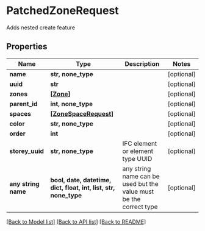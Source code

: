 # PatchedZoneRequest

Adds nested create feature

## Properties
Name | Type | Description | Notes
------------ | ------------- | ------------- | -------------
**name** | **str, none_type** |  | [optional] 
**uuid** | **str** |  | [optional] 
**zones** | [**[Zone]**](Zone.md) |  | [optional] 
**parent_id** | **int, none_type** |  | [optional] 
**spaces** | [**[ZoneSpaceRequest]**](ZoneSpaceRequest.md) |  | [optional] 
**color** | **str, none_type** |  | [optional] 
**order** | **int** |  | [optional] 
**storey_uuid** | **str, none_type** | IFC element or element type UUID | [optional] 
**any string name** | **bool, date, datetime, dict, float, int, list, str, none_type** | any string name can be used but the value must be the correct type | [optional]

[[Back to Model list]](../README.md#documentation-for-models) [[Back to API list]](../README.md#documentation-for-api-endpoints) [[Back to README]](../README.md)


